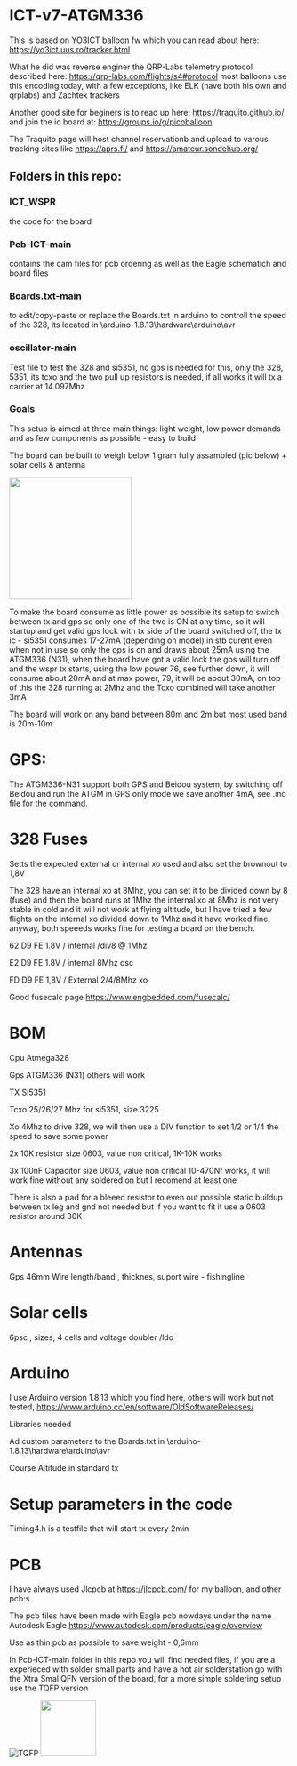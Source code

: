 # ICT-v7-ATGM336

This is based on YO3ICT balloon fw which you can read about here: https://yo3ict.uus.ro/tracker.html

What he did was reverse enginer the QRP-Labs telemetry protocol described here: https://qrp-labs.com/flights/s4#protocol 
most balloons use this encoding today, with a few exceptions, like ELK (have both his own and qrplabs) and Zachtek trackers

Another good site for beginers is to read up here: https://traquito.github.io/ and join the io board at: https://groups.io/g/picoballoon 

The Traquito page will host channel reservationb and upload to varous tracking sites like https://aprs.fi/ and https://amateur.sondehub.org/

## Folders in this repo:  
### ICT_WSPR   
the code for the board  
### Pcb-ICT-main  
contains the cam files for pcb ordering as well as the Eagle schematich and board files  
### Boards.txt-main  
to edit/copy-paste or replace the Boards.txt in arduino to controll the speed of the 328, its located in \arduino-1.8.13\hardware\arduino\avr  
### oscillator-main  
Test file to test the 328 and si5351, no gps is needed for this, only the 328, 5351, its tcxo and the two pull up resistors is needed, if all works it will tx a carrier at 14.097Mhz

### Goals  
This setup is aimed at three main things: light weight, low power demands and as few components as possible - easy to build

The board can be built to weigh below 1 gram fully assambled (pic below) + solar cells & antenna

<img src="https://github.com/user-attachments/assets/6a8e9051-83a9-4787-aebc-15e3fc69320a" width="220" />

To make the board consume as little power as possible its setup to switch between tx and gps so only one of the two is ON at any time, so it will startup and get valid gps lock with tx side of the board switched off, the tx ic - si5351 consumes 17-27mA (depending on model) in stb curent even when not in use so only the gps is on and draws about 25mA using the ATGM336 (N31), when the board have got a valid lock the gps will turn off and the wspr tx starts, using the low power 76, see further down, it will consume about 20mA and at max power, 79, it will be about 30mA, on top of this the 328 running at 2Mhz and the Tcxo combined will take another 3mA 

The board will work on any band between 80m and 2m but most used band is 20m-10m

# GPS:

The ATGM336-N31 support both GPS and Beidou system, by switching off Beidou and run the ATGM in GPS only mode we save another 4mA, see .ino file for the command.

# 328 Fuses

Setts the expected external or internal xo used and also set the brownout to 1,8V

The 328 have an internal xo at 8Mhz, you can set it to be divided down by 8 (fuse) and then the board runs at 1Mhz
the internal xo at 8Mhz is not very stable in cold and it will not work at flying altitude, but I have tried a few flights on the internal xo divided down to 1Mhz 
and it have worked fine, anyway, both speeeds works fine for testing a board on the bench.

62 D9 FE 1.8V / internal /div8 @ 1Mhz

E2 D9 FE 1.8V / internal 8Mhz osc

FD D9 FE 1,8V / External 2/4/8Mhz  xo

Good fusecalc page https://www.engbedded.com/fusecalc/

# BOM

Cpu Atmega328

Gps ATGM336 (N31) others will work

TX Si5351

Tcxo 25/26/27 Mhz for si5351, size 3225

Xo 4Mhz to drive 328, we will then use a DIV function to set 1/2 or 1/4 the speed to save some power

2x 10K resistor size 0603, value non critical, 1K-10K works

3x 100nF Capacitor size 0603, value non critical 10-470Nf works, it will work fine without any soldered on but I recomend at least one

There is also a pad for a bleeed resistor to even out possible static buildup between tx leg and gnd
not needed but if you want to fit it use a 0603 resistor around 30K

# Antennas

Gps 46mm
Wire length/band , thicknes, suport wire - fishingline

# Solar cells

6psc , sizes, 4 cells and voltage doubler /ldo

# Arduino

I use Arduino version 1.8.13 which you find here, others will work but not tested, https://www.arduino.cc/en/software/OldSoftwareReleases/

Libraries needed

Ad custom parameters to the Boards.txt in \arduino-1.8.13\hardware\arduino\avr

Course Altitude in standard tx

# Setup parameters in the code

Timing4.h is a testfile that will start tx every 2min

# PCB 

I have always used Jlcpcb at https://jlcpcb.com/ for my balloon, and other pcb:s

The pcb files have been made with Eagle pcb nowdays under the name Autodesk Eagle https://www.autodesk.com/products/eagle/overview

Use as thin pcb as possible to save weight - 0,6mm

In Pcb-ICT-main folder in this repo you will find needed files, if you are a experieced with solder small parts and have a hot air solderstation go with the Xtra Smal QFN version of the board, for a more simple soldering setup use the TQFP version

![TQFP](https://github.com/user-attachments/assets/396c5c7e-c1b4-4560-8005-94a8b082ddce) 
<img src="https://github.com/user-attachments/assets/0c05cefa-c216-4d57-8de8-9f9ed1676eac" width="100" />







